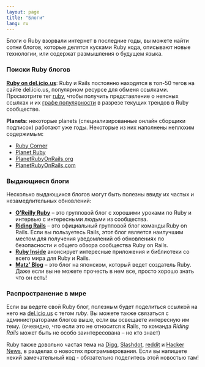 ```yaml
---
layout: page
title: "Блоги"
lang: ru
---
```


Блоги о Ruby взорвали интернет в последние годы, вы можете найти сотни
блогов, которые делятся кусками Ruby кода, описывают новые технологии,
или содержат размышления о будущем языка.

### Поиски Ruby блогов

[**Ruby on del.icio.us**][1]\: Ruby и Rails постоянно находятся в топ-50
тегов на сайте del.icio.us, популярном ресурсе для обменя ссылками.
Просмотрите тег [ruby][1], чтобы получить представление о неясных ссылках и их
[графе популярности][2] в разрезе текущих трендов в Ruby сообществе.

**Planets**\: некоторые planets (специализированные онлайн сборщики подписок)
работают уже годы. Некоторые из них наполнены неплохим содержимым:

* [Ruby Corner][4]
* [Planet Ruby][5]
* [PlanetRubyOnRails.org][6]
* [PlanetRubyOnRails.com][7]

### Выдающиеся блоги

Несколько выдающихся блогов могут быть полезны ввиду их частых и
незамедлительных обновлений:

* [**O’Reilly Ruby**][8] – это групповой блог с хорошими уроками по Ruby и
  интервью с интересными людьми из сообщества.
* [**Riding Rails**][9] – это официальный групповой блог команды Ruby on Rails.
  Если вы пользуетесь Rails, этот блог является наилучшим местом для
  получения уведомлений об обновлениях по безопасности и общего обзора
  сообщества Ruby on Rails.
* [**Ruby Inside**][10] анонсирует интересные приложения и библиотеки со
  всего мира для Ruby и Rails.
* [**Matz’ Blog**][11] – это блог на японском, который ведет создатель
  Ruby. Даже если вы не можете прочесть в нем все, просто хорошо знать
  что он есть!

### Распространение в мире

Если вы ведете свой Ruby блог, полезным будет поделиться ссылкой на него
на [del.icio.us][12] с тегом *ruby*. Вы можете также связаться с
администраторами блогов выше, если вы освещаете интересную им тему.
(очевидно, что если это не относится к Rails, то команда *Riding Rails*
может быть не особо заинтересована – но кто знает)

Ruby также довольно частая тема на [Digg][13], [Slashdot][14],
[reddit][15] и [Hacker News][16], в разделах о новостях
программирования. Если вы напишете некий замечательный код - обязательно
поделитесь этой новостью там!



[1]: http://del.icio.us/tag/ruby
[2]: http://del.icio.us/popular/ruby
[3]: http://technorati.com/search/ruby
[4]: http://rubycorner.com
[5]: http://planetruby.0x42.net/
[6]: http://www.planetrubyonrails.org/
[7]: http://www.planetrubyonrails.com/
[8]: http://oreillynet.com/ruby/
[9]: http://weblog.rubyonrails.org/
[10]: http://www.rubyinside.com/
[11]: http://www.rubyist.net/~matz/
[12]: http://del.icio.us
[13]: http://digg.com/programming
[14]: http://developers.slashdot.org/
[15]: http://www.reddit.com/r/ruby
[16]: http://news.ycombinator.com/
